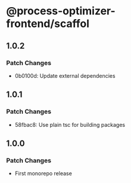 # @process-optimizer-frontend/scaffol

## 1.0.2

### Patch Changes

- 0b0100d: Update external dependencies

## 1.0.1

### Patch Changes

- 58fbac8: Use plain tsc for building packages

## 1.0.0

### Patch Changes

- First monorepo release
